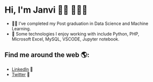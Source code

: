 # Hi, I'm Janvi 👋🏾 👩🏾‍💻
- 👩‍🎓 I’ve completed my Post graduation in Data Science and Machine Learning. 
- 🤔 Some technologies I enjoy working with include Python, PHP, Microsoft Excel, MySQL, VSCODE, Jupyter notebook.

## Find me around the web 🌎:
- <a href="https://www.linkedin.com/in/janvi-savani/">LinkedIn</a> 💼
- <a href="https://twitter.com/wackysoul">Twitter</a> 🤗
<!---
JanviSavani/JanviSavani is a ✨ special ✨ repository because its `README.md` (this file) appears on your GitHub profile.
You can click the Preview link to take a look at your changes.
--->
